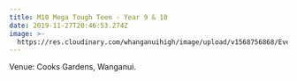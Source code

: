 ```yaml
---
title: M10 Mega Tough Teen - Year 9 & 10
date: 2019-11-27T20:46:53.274Z
image: >-
  https://res.cloudinary.com/whanganuihigh/image/upload/v1568756868/Events/Tough-Teen-Save-the-Date-2019-2-300x189.png
---
```

Venue:  Cooks Gardens, Wanganui.
